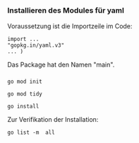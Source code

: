 ##
### Installieren des Modules für yaml
Voraussetzung ist die Importzeile im Code:
```
import ...   
"gopkg.in/yaml.v3"
... )
```

Das Package hat den Namen "main".

###
```
go mod init
```
```
go mod tidy
```
```
go install
```
Zur Verifikation der Installation:
```
go list -m  all
```
